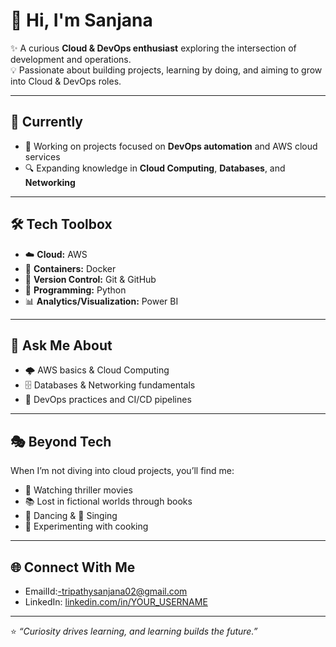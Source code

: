 
# 👋 Hi, I'm Sanjana  

✨ A curious **Cloud & DevOps enthusiast** exploring the intersection of development and operations.  
💡 Passionate about building projects, learning by doing, and aiming to grow into Cloud & DevOps roles.  

---

## 🚀 Currently
- 🌱 Working on projects focused on **DevOps automation** and AWS cloud services  
- 🔍 Expanding knowledge in **Cloud Computing**, **Databases**, and **Networking**  

---

## 🛠️ Tech Toolbox
- ☁️ **Cloud:** AWS  
- 🐳 **Containers:** Docker  
- 📂 **Version Control:** Git & GitHub  
- 🐍 **Programming:** Python  
- 📊 **Analytics/Visualization:** Power BI  

---

## 💬 Ask Me About
- 🌩️ AWS basics & Cloud Computing  
- 🗄️ Databases & Networking fundamentals  
- 🔄 DevOps practices and CI/CD pipelines  

---

## 🎭 Beyond Tech
When I’m not diving into cloud projects, you’ll find me:  
- 🎥 Watching thriller movies  
- 📚 Lost in fictional worlds through books  
- 💃 Dancing & 🎤 Singing  
- 🍳 Experimenting with cooking  

---

## 🌐 Connect With Me
- EmailId:-tripathysanjana02@gmail.com
- LinkedIn: [linkedin.com/in/YOUR_USERNAME](https://www.linkedin.com/in/sanjana-tripathy-902139274/)  

---

⭐️ *“Curiosity drives learning, and learning builds the future.”*  
